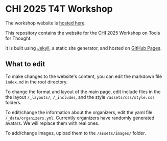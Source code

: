 # CHI 2025 T4T Workshop

The workshop website is [hosted here](https://ai-tools-for-thought.github.io/workshop).

This repository contains the website for the CHI 2025 Workshop on Tools for Thought.

It is built using [Jekyll](https://jekyllrb.com/), a static site generator, and hosted on [GitHub Pages](https://pages.github.com/).

## What to edit

To make changes to the website's content, you can edit the markdown file `index.md` in the root directory.

To change the format and layout of the main page, edit include files in the the layout `/_layouts/`, `/_includes`, and the style `/assets/css/style.css` folders.

To edit/change the information about the organizers, edit the yaml file `/_data/organizers.yml`. Currently organizers have randomly generated avatars. We will replace them with real ones.

To add/change images, upload them to the `/assets/images/` folder.
